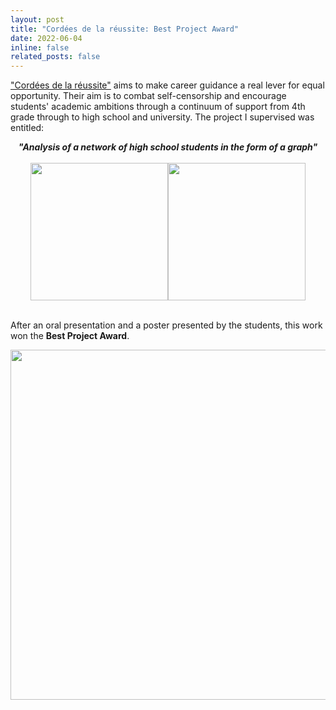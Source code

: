 ```yaml
---
layout: post
title: "Cordées de la réussite: Best Project Award"
date: 2022-06-04
inline: false
related_posts: false
---
```


["Cordées de la réussite"](https://www.cordeesdelareussite.fr) aims to make career guidance a real lever for equal opportunity. Their aim is to combat self-censorship and encourage students' academic ambitions through a continuum of support from 4th grade through to high school and university. The project I supervised was entitled:

<center><b><i>"Analysis of a network of high school students in the form of a graph"</i></b></center>

<br>

<center><img src="../../assets/img/GrapheTous_matrice.png" alt= "" height=220><img src="../../assets/img/GrapheTous.pdf" alt= "" height=220></center>

<br>

After an oral presentation and a poster presented by the students, this work won the **Best Project Award**.

<center><img src="../../assets/img/cordees.jpg" alt= "" width=560/></center>